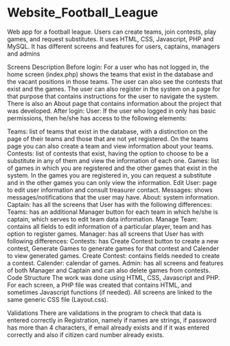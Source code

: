# Website_Football_League
Web app for a football league. Users can create teams, join contests, play games, and request substitutes. It uses HTML, CSS, Javascript, PHP and MySQL. It has different screens and features for users, captains, managers and admins

Screens Description
Before login: For a user who has not logged in, the home screen (index.php) shows the teams that exist in the database and the vacant positions in those teams. The user can also see the contests that exist and the games. The user can also register in the system on a page for that purpose that contains instructions for the user to navigate the system. There is also an About page that contains information about the project that was developed. After login: User: If the user who logged in only has basic permissions, then he/she has access to the following elements:

Teams: list of teams that exist in the database, with a distinction on the page of their teams and those that are not yet registered. On the teams page you can also create a team and view information about your teams.
Contests: list of contests that exist, having the option to choose to be a substitute in any of them and view the information of each one.
Games: list of games in which you are registered and the other games that exist in the system. In the games you are registered in, you can request a substitute and in the other games you can only view the information.
Edit User: page to edit user information and consult treasurer contact.
Messages: shows messages/notifications that the user may have.
About: system information. Captain: has all the screens that User has with the following differences:
Teams: has an additional Manager button for each team in which he/she is captain, which serves to edit team data information.
Manage Team: contains all fields to edit information of a particular player, team and has option to register games. Manager: has all screens that User has with following differences:
Contests: has Create Contest button to create a new contest, Generate Games to generate games for that contest and Calender to view generated games.
Create Contest: contains fields needed to create a contest.
Calender: calendar of games. Admin: has all screens and features of both Manager and Captain and can also delete games from contests.
Code Structure
The work was done using HTML, CSS, Javascript and PHP. For each screen, a PHP file was created that contains HTML, and sometimes Javascript functions (if needed). All screens are linked to the same generic CSS file (Layout.css).

Validations
There are validations in the program to check that data is entered correctly in Registration, namely if names are strings, if password has more than 4 characters, if email already exists and if it was entered correctly and also if citizen card number already exists.
